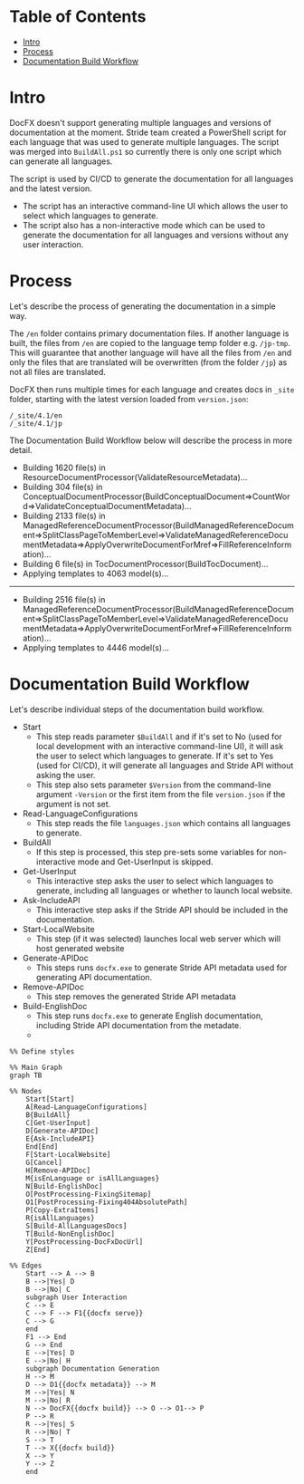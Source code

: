# Table of Contents

- [Intro](#intro)
- [Process](#process)
- [Documentation Build Workflow](#documentation-build-workflow)

# Intro
DocFX doesn't support generating multiple languages and versions of documentation at the moment. Stride team created a PowerShell script for each language that was used to generate multiple languages. The script was merged into `BuildAll.ps1` so currently there is only one script which can generate all languages.

The script is used by CI/CD to generate the documentation for all languages and the latest version.

- The script has an interactive command-line UI which allows the user to select which languages to generate.
- The script also has a non-interactive mode which can be used to generate the documentation for all languages and versions without any user interaction.


# Process

Let's describe the process of generating the documentation in a simple way.

The `/en` folder contains primary documentation files. If another language is built, the files from `/en` are copied to the language temp folder e.g. `/jp-tmp`. This will guarantee that another language will have all the files from `/en` and only the files that are translated will be overwritten (from the folder `/jp`) as not all files are translated.

DocFX then runs multiple times for each language and creates docs in `_site` folder, starting with the latest version loaded from `version.json`:

```
/_site/4.1/en
/_site/4.1/jp
```

The Documentation Build Workflow below will describe the process in more detail.


- Building 1620 file(s) in ResourceDocumentProcessor(ValidateResourceMetadata)...
- Building 304 file(s) in ConceptualDocumentProcessor(BuildConceptualDocument=>CountWord=>ValidateConceptualDocumentMetadata)...
- Building 2133 file(s) in ManagedReferenceDocumentProcessor(BuildManagedReferenceDocument=>SplitClassPageToMemberLevel=>ValidateManagedReferenceDocumentMetadata=>ApplyOverwriteDocumentForMref=>FillReferenceInformation)...
- Building 6 file(s) in TocDocumentProcessor(BuildTocDocument)...
- Applying templates to 4063 model(s)...

---

- Building 2516 file(s) in ManagedReferenceDocumentProcessor(BuildManagedReferenceDocument=>SplitClassPageToMemberLevel=>ValidateManagedReferenceDocumentMetadata=>ApplyOverwriteDocumentForMref=>FillReferenceInformation)...
- Applying templates to 4446 model(s)...

# Documentation Build Workflow

Let's describe individual steps of the documentation build workflow.

- Start
    - This step reads parameter `$BuildAll` and if it's set to No (used for local development with an interactive command-line UI), it will ask the user to select which languages to generate. If it's set to Yes (used for CI/CD), it will generate all languages and Stride API without asking the user.
    - This step also sets parameter `$Version` from the command-line argument `-Version` or the first item from the file `version.json` if the argument is not set.
- Read-LanguageConfigurations
    - This step reads the file `languages.json` which contains all languages to generate.
- BuildAll
    - If this step is processed, this step pre-sets some variables for non-interactive mode and Get-UserInput is skipped.
- Get-UserInput
    - This interactive step asks the user to select which languages to generate, including all languages or whether to launch local website.
- Ask-IncludeAPI
   - This interactive step asks if the Stride API should be included in the documentation.
- Start-LocalWebsite
   - This step (if it was selected) launches local web server which will host generated website
- Generate-APIDoc
   - This steps runs `docfx.exe` to generate Stride API metadata used for generating API documentation.
- Remove-APIDoc
   - This step removes the generated Stride API metadata
- Build-EnglishDoc
   - This step runs `docfx.exe` to generate English documentation, including Stride API documentation from the metadate.
   - 


``` mermaid
%% Define styles

%% Main Graph
graph TB

%% Nodes
    Start[Start]
    A[Read-LanguageConfigurations]
    B{BuildAll}
    C[Get-UserInput]
    D[Generate-APIDoc]
    E{Ask-IncludeAPI}
    End[End]
    F[Start-LocalWebsite]
    G[Cancel]
    H[Remove-APIDoc]
    M{isEnLanguage or isAllLanguages}
    N[Build-EnglishDoc]
    O[PostProcessing-FixingSitemap]
    O1[PostProcessing-Fixing404AbsolutePath]
    P[Copy-ExtraItems]
    R{isAllLanguages}
    S[Build-AllLanguagesDocs]
    T[Build-NonEnglishDoc]
    Y[PostProcessing-DocFxDocUrl]
    Z[End]

%% Edges
    Start --> A --> B
    B -->|Yes| D
    B -->|No| C
    subgraph User Interaction
    C --> E
    C --> F --> F1{{docfx serve}}
    C --> G
    end
    F1 --> End
    G --> End
    E -->|Yes| D
    E -->|No| H
    subgraph Documentation Generation
    H --> M
    D --> D1{{docfx metadata}} --> M
    M -->|Yes| N
    M -->|No| R
    N --> DocFX{{docfx build}} --> O --> O1--> P
    P --> R
    R -->|Yes| S
    R -->|No| T
    S --> T
    T --> X{{docfx build}}
    X --> Y
    Y --> Z
    end
```